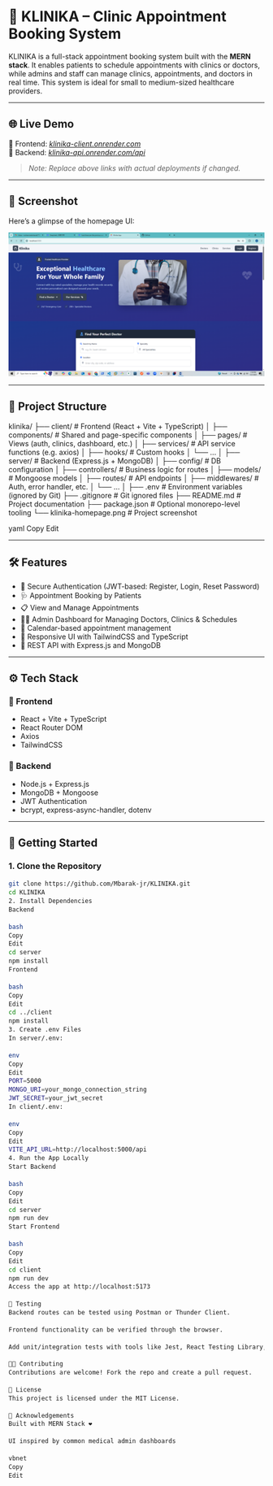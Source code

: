 # 🏥 KLINIKA – Clinic Appointment Booking System

KLINIKA is a full-stack appointment booking system built with the **MERN stack**. It enables patients to schedule appointments with clinics or doctors, while admins and staff can manage clinics, appointments, and doctors in real time. This system is ideal for small to medium-sized healthcare providers.

---

## 🌐 Live Demo

🚀 Frontend: [_klinika-client.onrender.com_](https://klinika-client.onrender.com)  
🚀 Backend: [_klinika-api.onrender.com/api_](https://klinika-api.onrender.com/api)

> _Note: Replace above links with actual deployments if changed._

---

## 📸 Screenshot

Here’s a glimpse of the homepage UI:

![Klinika Homepage](./screenshots/klinika-homepage.png)

---

## 📁 Project Structure

klinika/
├── client/ # Frontend (React + Vite + TypeScript)
│ ├── components/ # Shared and page-specific components
│ ├── pages/ # Views (auth, clinics, dashboard, etc.)
│ ├── services/ # API service functions (e.g. axios)
│ ├── hooks/ # Custom hooks
│ └── ...
│
├── server/ # Backend (Express.js + MongoDB)
│ ├── config/ # DB configuration
│ ├── controllers/ # Business logic for routes
│ ├── models/ # Mongoose models
│ ├── routes/ # API endpoints
│ ├── middlewares/ # Auth, error handler, etc.
│ └── ...
│
├── .env # Environment variables (ignored by Git)
├── .gitignore # Git ignored files
├── README.md # Project documentation
├── package.json # Optional monorepo-level tooling
└── klinika-homepage.png # Project screenshot

yaml
Copy
Edit

---

## 🛠️ Features

- 🔐 Secure Authentication (JWT-based: Register, Login, Reset Password)
- 🩺 Appointment Booking by Patients
- 📋 View and Manage Appointments
- 🧑‍⚕️ Admin Dashboard for Managing Doctors, Clinics & Schedules
- 📅 Calendar-based appointment management
- 🧘 Responsive UI with TailwindCSS and TypeScript
- 🔄 REST API with Express.js and MongoDB

---

## ⚙️ Tech Stack

### 🔹 Frontend
- React + Vite + TypeScript
- React Router DOM
- Axios
- TailwindCSS

### 🔹 Backend
- Node.js + Express.js
- MongoDB + Mongoose
- JWT Authentication
- bcrypt, express-async-handler, dotenv

---

## 🚀 Getting Started

### 1. Clone the Repository

```bash
git clone https://github.com/Mbarak-jr/KLINIKA.git
cd KLINIKA
2. Install Dependencies
Backend

bash
Copy
Edit
cd server
npm install
Frontend

bash
Copy
Edit
cd ../client
npm install
3. Create .env Files
In server/.env:

env
Copy
Edit
PORT=5000
MONGO_URI=your_mongo_connection_string
JWT_SECRET=your_jwt_secret
In client/.env:

env
Copy
Edit
VITE_API_URL=http://localhost:5000/api
4. Run the App Locally
Start Backend

bash
Copy
Edit
cd server
npm run dev
Start Frontend

bash
Copy
Edit
cd client
npm run dev
Access the app at http://localhost:5173

🧪 Testing
Backend routes can be tested using Postman or Thunder Client.

Frontend functionality can be verified through the browser.

Add unit/integration tests with tools like Jest, React Testing Library, or Supertest.

🧑‍💻 Contributing
Contributions are welcome! Fork the repo and create a pull request.

📄 License
This project is licensed under the MIT License.

🙌 Acknowledgements
Built with MERN Stack ❤️

UI inspired by common medical admin dashboards

vbnet
Copy
Edit
